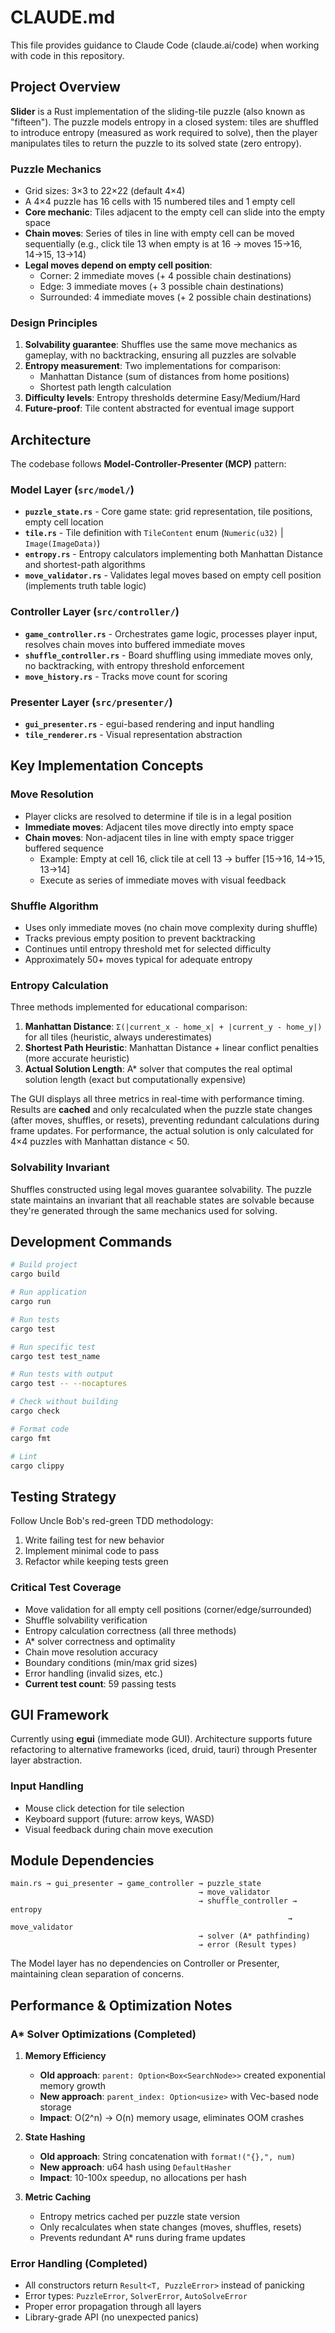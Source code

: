 # CLAUDE.md

This file provides guidance to Claude Code (claude.ai/code) when working with code in this repository.

## Project Overview

**Slider** is a Rust implementation of the sliding-tile puzzle (also known as "fifteen"). The puzzle models entropy in a closed system: tiles are shuffled to introduce entropy (measured as work required to solve), then the player manipulates tiles to return the puzzle to its solved state (zero entropy).

### Puzzle Mechanics

- Grid sizes: 3×3 to 22×22 (default 4×4)
- A 4×4 puzzle has 16 cells with 15 numbered tiles and 1 empty cell
- **Core mechanic**: Tiles adjacent to the empty cell can slide into the empty space
- **Chain moves**: Series of tiles in line with empty cell can be moved sequentially (e.g., click tile 13 when empty is at 16 → moves 15→16, 14→15, 13→14)
- **Legal moves depend on empty cell position**:
  - Corner: 2 immediate moves (+ 4 possible chain destinations)
  - Edge: 3 immediate moves (+ 3 possible chain destinations)
  - Surrounded: 4 immediate moves (+ 2 possible chain destinations)

### Design Principles

1. **Solvability guarantee**: Shuffles use the same move mechanics as gameplay, with no backtracking, ensuring all puzzles are solvable
2. **Entropy measurement**: Two implementations for comparison:
   - Manhattan Distance (sum of distances from home positions)
   - Shortest path length calculation
3. **Difficulty levels**: Entropy thresholds determine Easy/Medium/Hard
4. **Future-proof**: Tile content abstracted for eventual image support

## Architecture

The codebase follows **Model-Controller-Presenter (MCP)** pattern:

### Model Layer (`src/model/`)
- **`puzzle_state.rs`** - Core game state: grid representation, tile positions, empty cell location
- **`tile.rs`** - Tile definition with `TileContent` enum (`Numeric(u32)` | `Image(ImageData)`)
- **`entropy.rs`** - Entropy calculators implementing both Manhattan Distance and shortest-path algorithms
- **`move_validator.rs`** - Validates legal moves based on empty cell position (implements truth table logic)

### Controller Layer (`src/controller/`)
- **`game_controller.rs`** - Orchestrates game logic, processes player input, resolves chain moves into buffered immediate moves
- **`shuffle_controller.rs`** - Board shuffling using immediate moves only, no backtracking, with entropy threshold enforcement
- **`move_history.rs`** - Tracks move count for scoring

### Presenter Layer (`src/presenter/`)
- **`gui_presenter.rs`** - egui-based rendering and input handling
- **`tile_renderer.rs`** - Visual representation abstraction

## Key Implementation Concepts

### Move Resolution
- Player clicks are resolved to determine if tile is in a legal position
- **Immediate moves**: Adjacent tiles move directly into empty space
- **Chain moves**: Non-adjacent tiles in line with empty space trigger buffered sequence
  - Example: Empty at cell 16, click tile at cell 13 → buffer [15→16, 14→15, 13→14]
  - Execute as series of immediate moves with visual feedback

### Shuffle Algorithm
- Uses only immediate moves (no chain move complexity during shuffle)
- Tracks previous empty position to prevent backtracking
- Continues until entropy threshold met for selected difficulty
- Approximately 50+ moves typical for adequate entropy

### Entropy Calculation
Three methods implemented for educational comparison:
1. **Manhattan Distance**: `Σ(|current_x - home_x| + |current_y - home_y|)` for all tiles (heuristic, always underestimates)
2. **Shortest Path Heuristic**: Manhattan Distance + linear conflict penalties (more accurate heuristic)
3. **Actual Solution Length**: A* solver that computes the real optimal solution length (exact but computationally expensive)

The GUI displays all three metrics in real-time with performance timing. Results are **cached** and only recalculated when the puzzle state changes (after moves, shuffles, or resets), preventing redundant calculations during frame updates. For performance, the actual solution is only calculated for 4×4 puzzles with Manhattan distance < 50.

### Solvability Invariant
Shuffles constructed using legal moves guarantee solvability. The puzzle state maintains an invariant that all reachable states are solvable because they're generated through the same mechanics used for solving.

## Development Commands

```bash
# Build project
cargo build

# Run application
cargo run

# Run tests
cargo test

# Run specific test
cargo test test_name

# Run tests with output
cargo test -- --nocaptures

# Check without building
cargo check

# Format code
cargo fmt

# Lint
cargo clippy
```

## Testing Strategy

Follow Uncle Bob's red-green TDD methodology:
1. Write failing test for new behavior
2. Implement minimal code to pass
3. Refactor while keeping tests green

### Critical Test Coverage
- Move validation for all empty cell positions (corner/edge/surrounded)
- Shuffle solvability verification
- Entropy calculation correctness (all three methods)
- A\* solver correctness and optimality
- Chain move resolution accuracy
- Boundary conditions (min/max grid sizes)
- Error handling (invalid sizes, etc.)
- **Current test count**: 59 passing tests

## GUI Framework

Currently using **egui** (immediate mode GUI). Architecture supports future refactoring to alternative frameworks (iced, druid, tauri) through Presenter layer abstraction.

### Input Handling
- Mouse click detection for tile selection
- Keyboard support (future: arrow keys, WASD)
- Visual feedback during chain move execution

## Module Dependencies

```
main.rs → gui_presenter → game_controller → puzzle_state
                                          → move_validator
                                          → shuffle_controller → entropy
                                                              → move_validator
                                          → solver (A* pathfinding)
                                          → error (Result types)
```

The Model layer has no dependencies on Controller or Presenter, maintaining clean separation of concerns.

## Performance & Optimization Notes

### A\* Solver Optimizations (Completed)

1. **Memory Efficiency**
   - **Old approach**: `parent: Option<Box<SearchNode>>` created exponential memory growth
   - **New approach**: `parent_index: Option<usize>` with Vec-based node storage
   - **Impact**: O(2^n) → O(n) memory usage, eliminates OOM crashes

2. **State Hashing**
   - **Old approach**: String concatenation with `format!("{},", num)`
   - **New approach**: u64 hash using `DefaultHasher`
   - **Impact**: 10-100x speedup, no allocations per hash

3. **Metric Caching**
   - Entropy metrics cached per puzzle state version
   - Only recalculates when state changes (moves, shuffles, resets)
   - Prevents redundant A\* runs during frame updates

### Error Handling (Completed)

- All constructors return `Result<T, PuzzleError>` instead of panicking
- Error types: `PuzzleError`, `SolverError`, `AutoSolveError`
- Proper error propagation through all layers
- Library-grade API (no unexpected panics)
